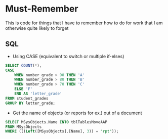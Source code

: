 # Must-Remember
This is code for things that I have to remember how to do for work that I am otherwise quite likely to forget


## SQL  
* Using CASE (equivalent to switch or multiple if-elses)  
``` SQL
SELECT COUNT(*), 
CASE 
    WHEN number_grade > 90 THEN 'A'
    WHEN number_grade > 80 THEN 'B'
    WHEN number_grade > 70 THEN 'C'
    ELSE 'F'
    END AS 'letter_grade'
FROM student_grades
GROUP BY letter_grade;
```
* Get the name of objects (or reports for ex.) out of a document
```SQL
SELECT MSysObjects.Name INTO tblTablesMoveAAP
FROM MSysObjects
WHERE (((Left([MSysObjects].[Name], 3)) = "rpt"));
```
